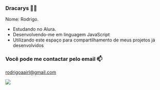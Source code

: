 ### Dracarys 🐲🐉

Nome: Rodrigo. 

- Estudando no Alura.
- Desenvolvendo-me em linguagem JavaScript
- Utilizando este espaço para compartilhamento de meus projetos já desenvolvidos

### Você pode me contactar pelo email 📫

rodrigoaairl@gmail.com



![](https://media1.tenor.com/m/O3K0cNYav1EAAAAd/daenerys-targaryen.gif)
